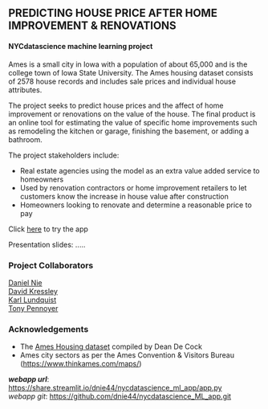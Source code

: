 ## PREDICTING HOUSE PRICE AFTER HOME IMPROVEMENT & RENOVATIONS
#### NYCdatascience machine learning project

Ames is a small city in Iowa with a population of about 65,000 and is the college town of Iowa State University. The Ames housing dataset consists of 2578 house records and includes sale prices and individual house attributes.

The project seeks to predict house prices and the affect of home improvement or renovations on the value of the house. The final product is an online tool for estimating the value of specific home improvements such as remodeling the kitchen or garage, finishing the basement, or adding a bathroom.

The project stakeholders include:
* Real estate agencies using the model as an extra value added service to homeowners
* Used by renovation contractors or home improvement retailers to let customers know the increase in house value after construction
* Homeowners looking to renovate and determine a reasonable price to pay

Click [here](https://share.streamlit.io/dnie44/nycdatascience_ml_app/app.py) to try the app

Presentation slides: .....

### Project Collaborators
[Daniel Nie](https://github.com/dnie44)<br>
[David Kressley](https://github.com/Skipp-py)<br>
[Karl Lundquist](https://github.com/klundquist)<br>
[Tony Pennoyer](https://github.com/tonypennoyer)<br>

### Acknowledgements
* The [Ames Housing dataset](https://www.kaggle.com/c/house-prices-advanced-regression-techniques) compiled by Dean De Cock<br>
* Ames city sectors as per the Ames Convention & Visitors Bureau (https://www.thinkames.com/maps/) <br>

***webapp url***: https://share.streamlit.io/dnie44/nycdatascience_ml_app/app.py <br>
*webapp git*: https://github.com/dnie44/nycdatascience_ML_app.git

